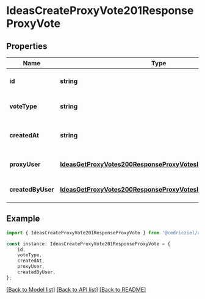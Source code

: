 # IdeasCreateProxyVote201ResponseProxyVote


## Properties

Name | Type | Description | Notes
------------ | ------------- | ------------- | -------------
**id** | **string** | ID of the proxy vote | [optional] [default to undefined]
**voteType** | **string** | Type of vote | [optional] [default to undefined]
**createdAt** | **string** | When the proxy vote was created | [optional] [default to undefined]
**proxyUser** | [**IdeasGetProxyVotes200ResponseProxyVotesInnerProxyUser**](IdeasGetProxyVotes200ResponseProxyVotesInnerProxyUser.md) |  | [optional] [default to undefined]
**createdByUser** | [**IdeasGetProxyVotes200ResponseProxyVotesInnerCreatedByUser**](IdeasGetProxyVotes200ResponseProxyVotesInnerCreatedByUser.md) |  | [optional] [default to undefined]

## Example

```typescript
import { IdeasCreateProxyVote201ResponseProxyVote } from '@cedricziel/aha-js';

const instance: IdeasCreateProxyVote201ResponseProxyVote = {
    id,
    voteType,
    createdAt,
    proxyUser,
    createdByUser,
};
```

[[Back to Model list]](../README.md#documentation-for-models) [[Back to API list]](../README.md#documentation-for-api-endpoints) [[Back to README]](../README.md)
